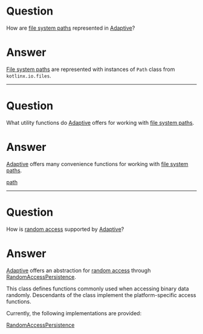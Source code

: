 # Question

How are [file system paths](def://) represented in [Adaptive](def://)?

# Answer

[File system paths](def://) are represented with instances of `Path` class from `kotlinx.io.files`.

---

# Question

What utility functions do [Adaptive](def://) offers for working with [file system paths](def://).

# Answer

[Adaptive](def://) offers many convenience functions for working with [file system paths](def://).

[path](functionCollection://)

---

# Question

How is [random access](def://) supported by [Adaptive](def://)?

# Answer

[Adaptive](def://) offers an abstraction for [random access](def://) through [RandomAccessPersistence](class://).

This class defines functions commonly used when accessing binary data randomly. Descendants of the
class implement the platform-specific access functions.

Currently, the following implementations are provided:

[RandomAccessPersistence](classTree://)